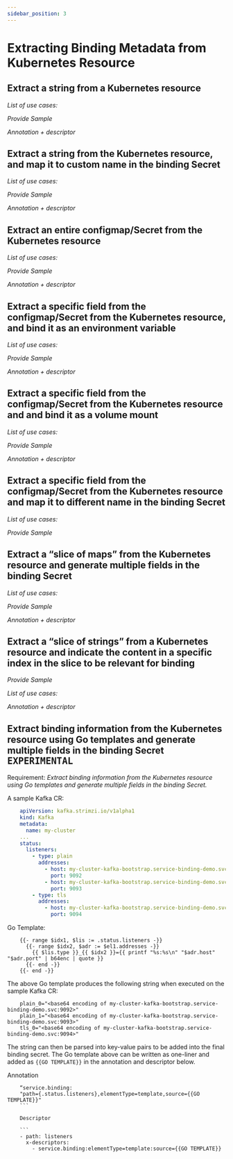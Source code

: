 ```yaml
---
sidebar_position: 3
---
```


# Extracting Binding Metadata from Kubernetes Resource

## Extract a string from a Kubernetes resource

_List of use cases:_

_Provide Sample_

_Annotation + descriptor_ 


## Extract a string from the Kubernetes resource, and map it to custom name in the binding Secret

_List of use cases:_

_Provide Sample_

_Annotation + descriptor_ 

## Extract an entire configmap/Secret from the Kubernetes resource

_List of use cases:_

_Provide Sample_

_Annotation + descriptor_ 

## Extract a specific field from the configmap/Secret from the Kubernetes resource, and bind it as an environment variable

_List of use cases:_

_Provide Sample_

_Annotation + descriptor_ 

## Extract a specific field from the configmap/Secret from the Kubernetes resource and and bind it as a volume mount

_List of use cases:_

_Provide Sample_

_Annotation + descriptor_ 

## Extract a specific field from the configmap/Secret from the Kubernetes resource and map it to different name in the binding Secret

_List of use cases:_

_Provide Sample_

## Extract a “slice of maps” from the Kubernetes resource and generate multiple fields in the binding Secret

_List of use cases:_

_Provide Sample_

_Annotation + descriptor_ 


## Extract a “slice of strings” from a Kubernetes resource and indicate the content in a specific index in the slice to be relevant for binding

_Provide Sample_

_List of use cases:_

_Annotation + descriptor_ 

## Extract binding information from the Kubernetes resource using Go templates and generate multiple fields in the binding Secret <kbd>EXPERIMENTAL</kbd>

Requirement: *Extract binding information from the Kubernetes resource using Go templates and generate multiple fields in the binding Secret.*

A sample Kafka CR:

```yaml
    apiVersion: kafka.strimzi.io/v1alpha1
    kind: Kafka
    metadata:
      name: my-cluster
    ...
    status:
      listeners:
        - type: plain
          addresses:
            - host: my-cluster-kafka-bootstrap.service-binding-demo.svc
              port: 9092
            - host: my-cluster-kafka-bootstrap.service-binding-demo.svc
              port: 9093
        - type: tls
          addresses:
            - host: my-cluster-kafka-bootstrap.service-binding-demo.svc
              port: 9094
```

Go Template:
```
    {{- range $idx1, $lis := .status.listeners -}}
      {{- range $idx2, $adr := $el1.addresses -}}
        {{ $lis.type }}_{{ $idx2 }}={{ printf "%s:%s\n" "$adr.host" "$adr.port" | b64enc | quote }}
      {{- end -}}
    {{- end -}}
```

The above Go template produces the following string when executed on the sample Kafka CR:

```
    plain_0="<base64 encoding of my-cluster-kafka-bootstrap.service-binding-demo.svc:9092>"
    plain_1="<base64 encoding of my-cluster-kafka-bootstrap.service-binding-demo.svc:9093>"
    tls_0="<base64 encoding of my-cluster-kafka-bootstrap.service-binding-demo.svc:9094>"
```

The string can then be parsed into key-value pairs to be added into the final binding secret. The Go template above can be written as one-liner and added as `{{GO TEMPLATE}}` in the annotation and descriptor below.

Annotation

```
    “service.binding:
    "path={.status.listeners},elementType=template,source={{GO TEMPLATE}}"
    ```

    Descriptor

    ```
    - path: listeners
      x-descriptors:
        - service.binding:elementType=template:source={{GO TEMPLATE}}
```

